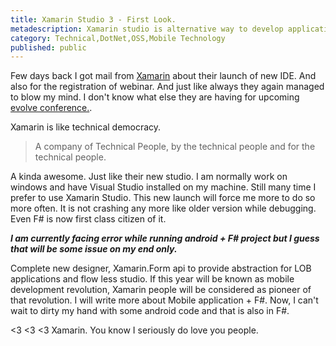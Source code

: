 ```yaml
---
title: Xamarin Studio 3 - First Look.
metadescription: Xamarin studio is alternative way to develop application using Mono / .Net technology. Specifically focused on C# to develop mobile application. 
category: Technical,DotNet,OSS,Mobile Technology
published: public
---
```


Few days back I got mail from [Xamarin](http://xamarin.com/) about their launch of new IDE. And also for the registration of webinar. And just like always they again managed to blow my mind. I don't know what else they are having for upcoming [evolve conference.](https://evolve.xamarin.com/). 


<!--excerpt-->

Xamarin is like technical democracy. 
> A company of Technical People, by the technical people and for the technical people.

A kinda awesome. Just like their new studio. I am normally work on windows and have Visual Studio installed on my machine. Still many time I prefer to use Xamarin Studio. This new launch will force me more to do so more often. It is not crashing any more like older version while debugging. Even F# is now first class citizen of it. 

***I am currently facing error while running android + F# project but I guess that will be some issue on my end only.***

Complete new designer, Xamarin.Form api to provide abstraction for LOB applications and flow less studio. If this year will be known as mobile development revolution, Xamarin people will be considered as pioneer of that revolution. I will write more about Mobile application + F#. Now, I can't wait to dirty my hand with some android code and that is also in F#.   

<3 <3 <3 Xamarin. You know I seriously do love you people.
